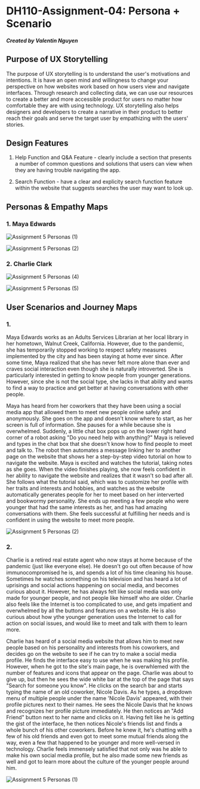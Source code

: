 # DH110-Assignment-04: Persona + Scenario
#####  Created by Valentin Nguyen

## Purpose of UX Storytelling

The purpose of UX storytelling is to understand the user's motivations and intentions. It is have an open mind and willingness to change your perspective on how websites work based on how users view and navigate interfaces. Through research and collecting data, we can use our resources to create a better and more accessible product for users no matter how comfortable they are with using technology. UX storytelling also helps designers and developers to create a narrative in their product to better reach their goals and serve the target user by empathizing with the users' stories.  


## Design Features

1. Help Function and Q&A Feature - clearly include a section that presents a number of common questions and solutions that users can view when they are having trouble navigating the app.

2. Search Function - have a clear and explicity search function feature within the website that suggests searches the user may want to look up.


## Personas & Empathy Maps

### 1. Maya Edwards

![Assignment 5 Personas (1)](https://user-images.githubusercontent.com/81778205/116372663-81044700-a7c1-11eb-9660-3f0aafb4e2fd.png)

![Assignment 5 Personas (2)](https://user-images.githubusercontent.com/81778205/116372679-8497ce00-a7c1-11eb-9cfc-409fbe16922a.png)


### 2. Charlie Clark

![Assignment 5 Personas (4)](https://user-images.githubusercontent.com/81778205/116372736-95484400-a7c1-11eb-8f08-d282908d5029.png)

![Assignment 5 Personas (5)](https://user-images.githubusercontent.com/81778205/116372747-98dbcb00-a7c1-11eb-9f68-fb6d65e0b0f0.png)


## User Scenarios and Journey Maps

### 1.

Maya Edwards works as an Adults Services Librarian at her local library in her hometown, Walnut Creek, California. However, due to the pandemic, she has temporarily stopped working to respect safety measures implemented by the city and has been staying at home ever since. After some time, Maya realized that she has never felt more alone than ever and craves social interaction even though she is naturally introverted. She is particularly interested in getting to know people from younger generations. However, since she is not the social type, she lacks in that ability and wants to find a way to practice and get better at having conversations with other people.

Maya has heard from her coworkers that they have been using a social media app that allowed them to meet new people online safely and anonymously. She goes on the app and doesn't know where to start, as her screen is full of information. She pauses for a while because she is overwhelmed. Suddenly, a little chat box pops up on the lower right hand corner of a robot asking "Do you need help with anything?" Maya is relieved and types in the chat box that she doesn't know how to find people to meet and talk to. The robot then automates a message linking her to another page on the website that shows her a step-by-step video tutorial on how to navigate the website. Maya is excited and watches the tutorial, taking notes as she goes. When the video finishes playing, she now feels confident in her ability to navigate the website and realizes that it wasn't so bad after all. She follows what the tutorial said, which was to customize her profile with her traits and interests and hobbies, and watches as the website automatically generates people for her to meet based on her interverted and bookwormy personality. She ends up meeting a few people who were younger that had the same interests as her, and has had amazing conversations with them. She feels successful at fulfilling her needs and is confident in using the website to meet more people.

![Assignment 5 Personas (2)](https://user-images.githubusercontent.com/81778205/116382908-3b4c7c00-a7cb-11eb-87f6-6f4339e25d79.png)


### 2.

Charlie is a retired real estate agent who now stays at home because of the pandemic (just like everyone else). He doesn't go out often because of how immunocompromised he is, and spends a lot of his time cleaning his house. Sometimes he watches something on his television and has heard a lot of uprisings and social actions happening on social media, and becomes curious about it. However, he has always felt like social media was only made for younger people, and not people like himself who are older. Charlie also feels like the Internet is too complicated to use, and gets impatient and overwhelmed by all the buttons and features on a website. He is also curious about how ythe younger generation uses the Internet to call for action on social issues, and would like to meet and talk with them to learn more.

Charlie has heard of a social media website that allows him to meet new people based on his personality and interests from his coworkers, and decides go on the website to see if he can try to make a social media profile. He finds the interface easy to use when he was making his profile. However, when he got to the site's main page, he is overwhlemed with the number of features and icons that appear on the page. Charlie was about to give up, but then he sees the wide white bar at the top of the page that says "Search for someone you know". He clicks on the search bar and starts typing the name of an old coworker, Nicole Davis. As he types, a dropdown menu of multiple people under the name 'Nicole Davis' appeared, with their profile pictures next to their names. He sees the Nicole Davis that he knows and recognizes her profile picture immediately. He then notices an "Add Friend" button next to her name and clicks on it. Having felt like he is getting the gist of the interface, he then notices Nicole's friends list and finds a whole bunch of his other coworkers. Before he knew it, he's chatting with a few of his old friends and even got to meet some mutual friends along the way, even a few that happened to be younger and more well-versed in technology. Charlie feels immensely satisfied that not only was he able to make his own social media profile, but he also made some new friends as well and got to learn more about the culture of the younger people around him.

![Assignment 5 Personas (1)](https://user-images.githubusercontent.com/81778205/116382886-37b8f500-a7cb-11eb-81bb-5121fef1cbab.png)

